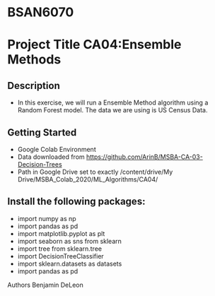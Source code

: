 # BSAN6070

# Project Title CA04:Ensemble Methods
## Description
* In this exercise, we will run a Ensemble Method algorithm using a Random Forest model. The data we are using is US Census Data.

## Getting Started
* Google Colab Environment
* Data downloaded from https://github.com/ArinB/MSBA-CA-03-Decision-Trees
* Path in Google Drive set to exactly /content/drive/My Drive/MSBA_Colab_2020/ML_Algorithms/CA04/

## Install the following packages:
* import numpy as np 
* import pandas as pd 
* import matplotlib.pyplot as plt 
* import seaborn as sns from sklearn 
* import tree from sklearn.tree 
* import DecisionTreeClassifier 
* import sklearn.datasets as datasets 
* import pandas as pd

Authors
Benjamin DeLeon
